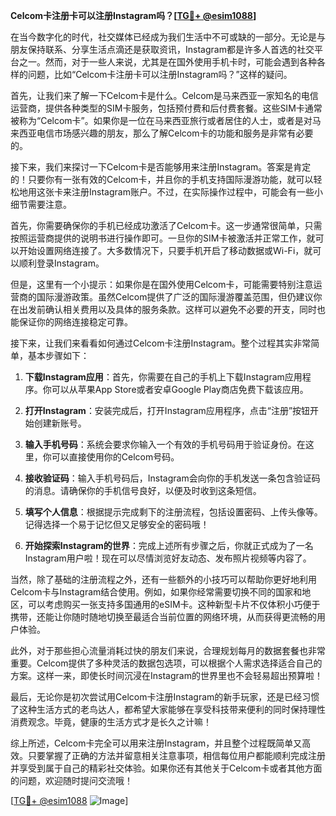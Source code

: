 **Celcom卡注册卡可以注册Instagram吗？[[TG💪+ @esim1088](https://t.me/s/esim1088)]**

在当今数字化的时代，社交媒体已经成为我们生活中不可或缺的一部分。无论是与朋友保持联系、分享生活点滴还是获取资讯，Instagram都是许多人首选的社交平台之一。然而，对于一些人来说，尤其是在国外使用手机卡时，可能会遇到各种各样的问题，比如“Celcom卡注册卡可以注册Instagram吗？”这样的疑问。

首先，让我们来了解一下Celcom卡是什么。Celcom是马来西亚一家知名的电信运营商，提供各种类型的SIM卡服务，包括预付费和后付费套餐。这些SIM卡通常被称为“Celcom卡”。如果你是一位在马来西亚旅行或者居住的人士，或者是对马来西亚电信市场感兴趣的朋友，那么了解Celcom卡的功能和服务是非常有必要的。

接下来，我们来探讨一下Celcom卡是否能够用来注册Instagram。答案是肯定的！只要你有一张有效的Celcom卡，并且你的手机支持国际漫游功能，就可以轻松地用这张卡来注册Instagram账户。不过，在实际操作过程中，可能会有一些小细节需要注意。

首先，你需要确保你的手机已经成功激活了Celcom卡。这一步通常很简单，只需按照运营商提供的说明书进行操作即可。一旦你的SIM卡被激活并正常工作，就可以开始设置网络连接了。大多数情况下，只要手机开启了移动数据或Wi-Fi，就可以顺利登录Instagram。

但是，这里有一个小提示：如果你是在国外使用Celcom卡，可能需要特别注意运营商的国际漫游政策。虽然Celcom提供了广泛的国际漫游覆盖范围，但仍建议你在出发前确认相关费用以及具体的服务条款。这样可以避免不必要的开支，同时也能保证你的网络连接稳定可靠。

接下来，让我们来看看如何通过Celcom卡注册Instagram。整个过程其实非常简单，基本步骤如下：

1. **下载Instagram应用**：首先，你需要在自己的手机上下载Instagram应用程序。你可以从苹果App Store或者安卓Google Play商店免费下载该应用。
   
2. **打开Instagram**：安装完成后，打开Instagram应用程序，点击“注册”按钮开始创建新账号。

3. **输入手机号码**：系统会要求你输入一个有效的手机号码用于验证身份。在这里，你可以直接使用你的Celcom号码。

4. **接收验证码**：输入手机号码后，Instagram会向你的手机发送一条包含验证码的消息。请确保你的手机信号良好，以便及时收到这条短信。

5. **填写个人信息**：根据提示完成剩下的注册流程，包括设置密码、上传头像等。记得选择一个易于记忆但又足够安全的密码哦！

6. **开始探索Instagram的世界**：完成上述所有步骤之后，你就正式成为了一名Instagram用户啦！现在可以尽情浏览好友动态、发布照片视频等内容了。

当然，除了基础的注册流程之外，还有一些额外的小技巧可以帮助你更好地利用Celcom卡与Instagram结合使用。例如，如果你经常需要切换不同的国家和地区，可以考虑购买一张支持多国通用的eSIM卡。这种新型卡片不仅体积小巧便于携带，还能让你随时随地切换至最适合当前位置的网络环境，从而获得更流畅的用户体验。

此外，对于那些担心流量消耗过快的朋友们来说，合理规划每月的数据套餐也非常重要。Celcom提供了多种灵活的数据包选项，可以根据个人需求选择适合自己的方案。这样一来，即使长时间沉浸在Instagram的世界里也不会轻易超出预算啦！

最后，无论你是初次尝试用Celcom卡注册Instagram的新手玩家，还是已经习惯了这种生活方式的老鸟达人，都希望大家能够在享受科技带来便利的同时保持理性消费观念。毕竟，健康的生活方式才是长久之计嘛！

综上所述，Celcom卡完全可以用来注册Instagram，并且整个过程既简单又高效。只要掌握了正确的方法并留意相关注意事项，相信每位用户都能顺利完成注册并享受到属于自己的精彩社交体验。如果你还有其他关于Celcom卡或者其他方面的问题，欢迎随时提问交流哦！

[[TG💪+ @esim1088](https://t.me/s/esim1088) ![Image](https://i.postimg.cc/4NQfJmqS/Snipaste-2025-05-13-00-14-12.png)]